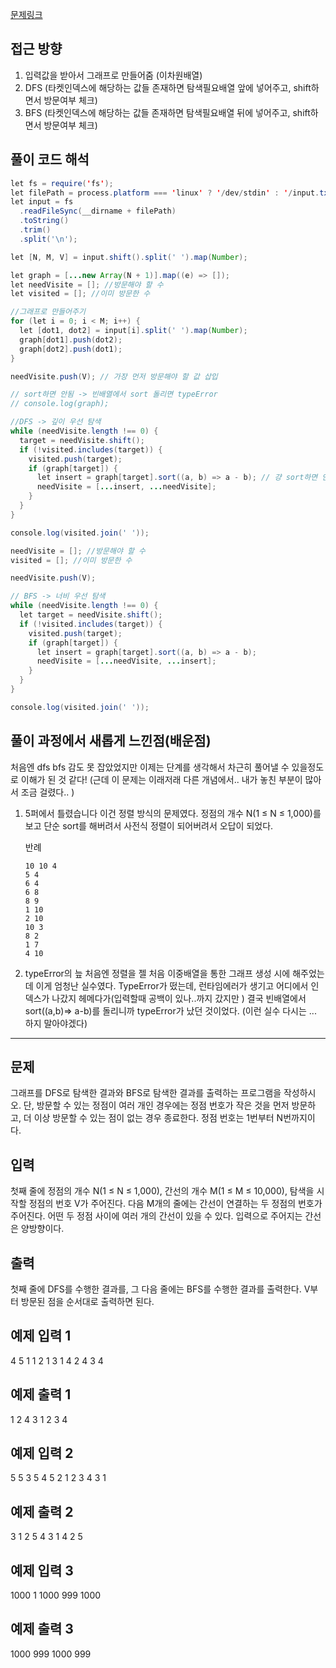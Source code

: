 [문제링크](https://www.acmicpc.net/problem/1260)

## 접근 방향

1. 입력값을 받아서 그래프로 만들어줌 (이차원배열)
2. DFS (타켓인덱스에 해당하는 값들 존재하면 탐색필요배열 앞에 넣어주고, shift하면서 방문여부 체크)
3. BFS (타켓인덱스에 해당하는 값들 존재하면 탐색필요배열 뒤에 넣어주고, shift하면서 방문여부 체크)

## 풀이 코드 해석

```java script
let fs = require('fs');
let filePath = process.platform === 'linux' ? '/dev/stdin' : '/input.txt';
let input = fs
  .readFileSync(__dirname + filePath)
  .toString()
  .trim()
  .split('\n');

let [N, M, V] = input.shift().split(' ').map(Number);

let graph = [...new Array(N + 1)].map((e) => []);
let needVisite = []; //방문해야 할 수
let visited = []; //이미 방문한 수

//그래프로 만들어주기
for (let i = 0; i < M; i++) {
  let [dot1, dot2] = input[i].split(' ').map(Number);
  graph[dot1].push(dot2);
  graph[dot2].push(dot1);
}

needVisite.push(V); // 가장 먼저 방문해야 할 값 삽입

// sort하면 안됨 -> 빈배열에서 sort 돌리면 typeError
// console.log(graph);

//DFS -> 깊이 우선 탐색
while (needVisite.length !== 0) {
  target = needVisite.shift();
  if (!visited.includes(target)) {
    visited.push(target);
    if (graph[target]) {
      let insert = graph[target].sort((a, b) => a - b); // 걍 sort하면 안됨
      needVisite = [...insert, ...needVisite];
    }
  }
}

console.log(visited.join(' '));

needVisite = []; //방문해야 할 수
visited = []; //이미 방문한 수

needVisite.push(V);

// BFS -> 너비 우선 탐색
while (needVisite.length !== 0) {
  let target = needVisite.shift();
  if (!visited.includes(target)) {
    visited.push(target);
    if (graph[target]) {
      let insert = graph[target].sort((a, b) => a - b);
      needVisite = [...needVisite, ...insert];
    }
  }
}

console.log(visited.join(' '));
```

## 풀이 과정에서 새롭게 느낀점(배운점)

처음엔 dfs bfs 감도 못 잡았었지만 이제는 단계를 생각해서 차근히 풀어낼 수 있을정도로 이해가 된 것 같다! (근데 이 문제는 이래저래 다른 개념에서.. 내가 놓친 부분이 많아서 조금 걸렸다.. )

1. 5퍼에서 틀렸습니다
   이건 정렬 방식의 문제였다. 정점의 개수 N(1 ≤ N ≤ 1,000)를 보고 단순 sort를 해버려서 사전식 정렬이 되어버려서 오답이 되었다.

   반례

   ```
   10 10 4
   5 4
   6 4
   6 8
   8 9
   1 10
   2 10
   10 3
   8 2
   1 7
   4 10

   ```

2. typeError의 늪
   처음엔 정렬을 젤 처음 이중배열을 통한 그래프 생성 시에 해주었는데 이게 엄청난 실수였다. TypeError가 떴는데, 런타임에러가 생기고 어디에서 인덱스가 나갔지 헤메다가(입력할때 공백이 있나..까지 갔지만 ) 결국 빈배열에서 sort((a,b)=> a-b)를 돌리니까 typeError가 났던 것이었다.
   (이런 실수 다시는 ... 하지 말아야겠다)

---

## 문제

그래프를 DFS로 탐색한 결과와 BFS로 탐색한 결과를 출력하는 프로그램을 작성하시오. 단, 방문할 수 있는 정점이 여러 개인 경우에는 정점 번호가 작은 것을 먼저 방문하고, 더 이상 방문할 수 있는 점이 없는 경우 종료한다. 정점 번호는 1번부터 N번까지이다.

## 입력

첫째 줄에 정점의 개수 N(1 ≤ N ≤ 1,000), 간선의 개수 M(1 ≤ M ≤ 10,000), 탐색을 시작할 정점의 번호 V가 주어진다. 다음 M개의 줄에는 간선이 연결하는 두 정점의 번호가 주어진다. 어떤 두 정점 사이에 여러 개의 간선이 있을 수 있다. 입력으로 주어지는 간선은 양방향이다.

## 출력

첫째 줄에 DFS를 수행한 결과를, 그 다음 줄에는 BFS를 수행한 결과를 출력한다. V부터 방문된 점을 순서대로 출력하면 된다.

## 예제 입력 1

4 5 1
1 2
1 3
1 4
2 4
3 4

## 예제 출력 1

1 2 4 3
1 2 3 4

## 예제 입력 2

5 5 3
5 4
5 2
1 2
3 4
3 1

## 예제 출력 2

3 1 2 5 4
3 1 4 2 5

## 예제 입력 3

1000 1 1000
999 1000

## 예제 출력 3

1000 999
1000 999
